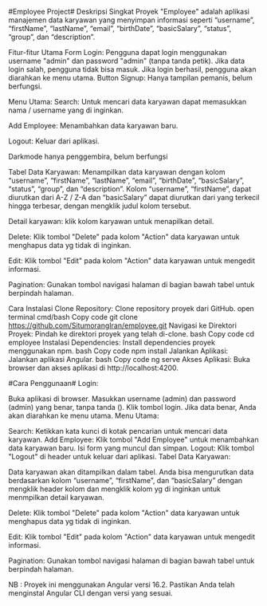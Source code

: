 #Employee Project# Deskripsi Singkat Proyek "Employee" adalah aplikasi manajemen data karyawan yang menyimpan informasi seperti “username”, “firstName”, “lastName”, “email”, “birthDate”, “basicSalary”, “status”, “group”, dan “description”.

Fitur-fitur Utama Form Login: Pengguna dapat login menggunakan username "admin" dan password "admin" (tanpa tanda petik). Jika data login salah, pengguna tidak bisa masuk. Jika login berhasil, pengguna akan diarahkan ke menu utama. Button Signup: Hanya tampilan pemanis, belum berfungsi.

Menu Utama: Search: Untuk mencari data karyawan dapat memasukkan nama / username yang di inginkan.

Add Employee: Menambahkan data karyawan baru.

Logout: Keluar dari aplikasi.

Darkmode hanya penggembira, belum berfungsi

Tabel Data Karyawan: Menampilkan data karyawan dengan kolom “username”, “firstName”, “lastName”, “email”, “birthDate”, “basicSalary”, “status”, “group”, dan “description”. Kolom “username”, “firstName”, dapat diurutkan dari A-Z / Z-A dan “basicSalary” dapat diurutkan dari yang terkecil hingga terbesar, dengan mengklik judul kolom tersebut.

Detail karyawan: klik kolom karyawan untuk menapilkan detail.

Delete: Klik tombol "Delete" pada kolom "Action" data karyawan untuk menghapus data yg tidak di inginkan.

Edit: Klik tombol "Edit" pada kolom "Action" data karyawan untuk mengedit informasi.

Pagination: Gunakan tombol navigasi halaman di bagian bawah tabel untuk berpindah halaman.

Cara Instalasi Clone Repository: Clone repository proyek dari GitHub. open terminal cmd/bash Copy code git clone https://github.com/SitumorangIran/employee.git Navigasi ke Direktori Proyek: Pindah ke direktori proyek yang telah di-clone. bash Copy code cd employee Instalasi Dependencies: Install dependencies proyek menggunakan npm. bash Copy code npm install Jalankan Aplikasi: Jalankan aplikasi Angular. bash Copy code ng serve Akses Aplikasi: Buka browser dan akses aplikasi di http://localhost:4200.

#Cara Penggunaan# Login:

Buka aplikasi di browser. Masukkan username (admin) dan password (admin) yang benar, tanpa tanda (). Klik tombol login. Jika data benar, Anda akan diarahkan ke menu utama. Menu Utama:

Search: Ketikkan kata kunci di kotak pencarian untuk mencari data karyawan. Add Employee: Klik tombol "Add Employee" untuk menambahkan data karyawan baru. Isi form yang muncul dan simpan. Logout: Klik tombol "Logout" di header untuk keluar dari aplikasi. Tabel Data Karyawan:

Data karyawan akan ditampilkan dalam tabel. Anda bisa mengurutkan data berdasarkan kolom “username”, “firstName”, dan “basicSalary” dengan mengklik header kolom dan mengklik kolom yg di inginkan untuk menmpilkan detail karyawan.

Delete: Klik tombol "Delete" pada kolom "Action" data karyawan untuk menghapus data yg tidak di inginkan.

Edit: Klik tombol "Edit" pada kolom "Action" data karyawan untuk mengedit informasi.

Pagination: Gunakan tombol navigasi halaman di bagian bawah tabel untuk berpindah halaman.

NB : Proyek ini menggunakan Angular versi 16.2. Pastikan Anda telah menginstal Angular CLI dengan versi yang sesuai.
